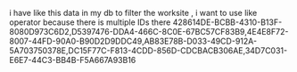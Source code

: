 i have like this data in my db to filter the worksite , i want to use like operator because there is multiple IDs there
428614DE-BCBB-4310-B13F-8080D973C6D2,D5397476-DDA4-466C-8C0E-67BC57CF83B9,4E4E8F72-8007-44FD-90A0-B90D2D9DDC49,AB83E78B-D033-49CD-912A-5A703750378E,DC15F77C-F813-4CDD-856D-CDCBACB306AE,34D7C031-E6E7-44C3-BB4B-F5A667A93B16

